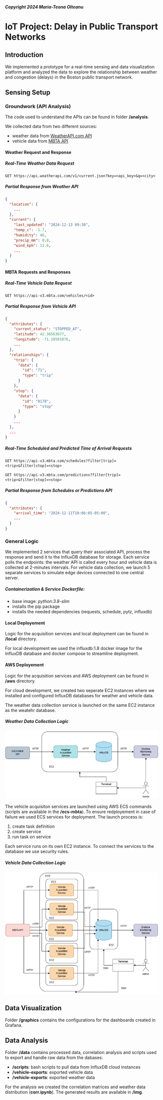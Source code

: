 ##### Copyright 2024 Maria-Teona Olteanu

# IoT Project: Delay in Public Transport Networks

## Introduction

We implemented a prototype for a real-time sensing and data visualization platform and analyzed the data to explore the relationship between weather and congestion (delays) in the Boston public transport network.

## Sensing Setup

### Groundwork (API Analysis)

The code used to understand the APIs can be found in folder **/analysis**.

We collected data from two different sources: 
- weather data from [WeatherAPI.com API](https://www.weatherapi.com/)
- vehicle data from [MBTA API](https://www.mbta.com/developers/v3-api)

#### Weather Request and Response
##### Real-Time Weather Data Request
```http
GET https://api.weatherapi.com/v1/current.json?key=<api_key>&q=<city>
```
##### Partial Response from Weather API
```json
{
  "location": {
    ...
  },
  "current": {
    "last_updated": "2024-12-13 09:30",
    "temp_c": -1.7,
    "humidity": 46,
    "precip_mm": 0.0,
    "wind_kph": 12.6,
    ...
  }
}
```

#### MBTA Requests and Responses
##### Real-Time Vehicle Data Request
```http
GET https://api-v3.mbta.com/vehicles/<id>
```

##### Partial Response from Vehicle API
```json
{
  "attributes": {
    "current_status": "STOPPED_AT",
    "latitude": 42.36563677,
    "longitude": -71.18501876,
    ...
  },
  "relationships": {
    "trip": {
      "data": {
        "id": "71",
        "type": "trip"
      }
    },
    "stop": {
      "data": {
        "id": "8178",
        "type": "stop"
      }
    }
    ...
  },
  ...
}
```

#####  Real-Time Scheduled and Predicted Time of Arrival Requests
```http
GET https://api-v3.mbta.com/schedules?filter[trip]=<trip>&filter[stop]=<stop>
```
```http
GET https://api-v3.mbta.com/predictions?filter[trip]=<trip>&filter[stop]=<stop>
```

##### Partial Response from Schedules or Predictions API
```json
{
  "attributes": {
    "arrival_time": "2024-12-11T18:06:05-05:00",
    ...
  }
}
```

### General Logic

We implemented 2 services that query their associated API, process the response and send it to the InfluxDB database for storage. Each service polls the endpoints: the weather API is called every hour and vehicle data is collected at 2-minutes intervals. For vehicle data collection, we launch 5 separate services to simulate edge devices connected to one central server.    

##### Containerization & Service Dockerfile:
- base image: _python:3.8-slim_
- installs the pip package
- installs the needed dependencies (requests, schedule, pytz, influxdb)

#### Local Deployement
Logic for the acquisition services and local deployment can be found in **/local** directory.

For local development we used the influxdb:1.8 docker image for the InfluxDB database and docker compose to streamline deployment.

#### AWS Deployement
Logic for the acquisition services and AWS deployment can be found in **/aws** directory.

For cloud development, we created two seperate EC2 instances where we installed and configured InfluxDB databases for weather and vehicle data.

The weather data collection service is launched on the same EC2 instance as the weatehr database.

##### Weather Data Collection Logic
![weather](data/img/weather.drawio.png) 

The vehicle acquisiton services are launched using AWS ECS commands (scripts are available in the **/ecs-mbta**). To ensure redployement in case of failure we used ECS services for deployment. The launch process is:
1. create task definition 
2. create service 
3. run task on service

Each service runs on its own EC2 instance. To connect the services to the database we use security rules.

##### Vehicle Data Collection Logic
![vehicle](data/img/vehicle.drawio.png)

## Data Visualization
Folder **/graphics** contains the configurations for the dashboards created in Grafana.

## Data Analysis
Folder **/data** contains processed data, correlation analysis and scripts used to export and handle raw data from the dabases:
- **/scripts**: bash scripts to pull data from InfluxDB cloud instances 
- **/vehicle-exports**: exported vehicle data  
- **/vehicle-exports**: exported weather data

For the analysis we created the correlation matrices and weather data distribution (**corr.ipynb**). The generated results are available in **/img**.

